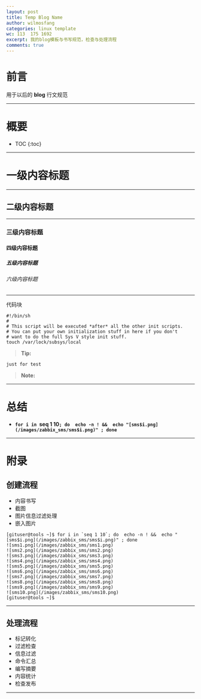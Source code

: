 ```yaml
---
layout: post
title: Temp Blog Name
author: wilmosfang
categories: linux template
wc: 113  175 1692 
excerpt: 我的blog模板与书写规范，检查与处理流程
comments: true
---
```


# 前言

用于以后的 **blog** 行文规范

---

# 概要

* TOC
{:toc}


---


# 一级内容标题

---

## 二级内容标题

---


### 三级内容标题

#### 四级内容标题

##### 五级内容标题

###### 六级内容标题

---

代码块

~~~
#!/bin/sh
#
# This script will be executed *after* all the other init scripts.
# You can put your own initialization stuff in here if you don't
# want to do the full Sys V style init stuff.
touch /var/lock/subsys/local
~~~


> **Tip:**


~~~
just for test
~~~


> **Note:**

---

# 总结

* **`for i in `seq 1 10`; do  echo -n ! &&  echo "[sms$i.png](/images/zabbix_sms/sms$i.png)" ; done`**

---

# 附录

## 创建流程

* 内容书写
* 截图
* 图片信息过滤处理
* 嵌入图片

~~~
[gituser@tools ~]$ for i in `seq 1 10`; do  echo -n ! &&  echo "[sms$i.png](/images/zabbix_sms/sms$i.png)" ; done 
![sms1.png](/images/zabbix_sms/sms1.png)
![sms2.png](/images/zabbix_sms/sms2.png)
![sms3.png](/images/zabbix_sms/sms3.png)
![sms4.png](/images/zabbix_sms/sms4.png)
![sms5.png](/images/zabbix_sms/sms5.png)
![sms6.png](/images/zabbix_sms/sms6.png)
![sms7.png](/images/zabbix_sms/sms7.png)
![sms8.png](/images/zabbix_sms/sms8.png)
![sms9.png](/images/zabbix_sms/sms9.png)
![sms10.png](/images/zabbix_sms/sms10.png)
[gituser@tools ~]$ 
~~~

---

## 处理流程

* 标记转化
* 过滤检查
* 信息过滤
* 命令汇总
* 编写摘要
* 内容统计
* 检查发布

---

[link]: http://soft.dog/
[temp]: http://soft.dog/
